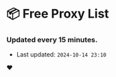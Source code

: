 # :package: Free Proxy List
### Updated every 15 minutes.

- Last updated: `2024-10-14 23:10`

:heart:

